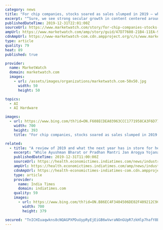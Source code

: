 ```yaml
---
category: news
title: "For chip companies, stocks soared as sales slumped in 2019 — what does that mean for 2020?"
excerpt: "“Sure, we see strong secular growth in content centered around AI and autos, but would also call attention to markets like consumer and PCs that are declining and smartphones ex-growth longer term despite a reprieve expected with 5G the next two years,” Morgan Stanley analyst Joseph Moore said. The most prominent chip stock of the year was ..."
publishedDateTime: 2019-12-31T22:01:00Z
sourceUrl: https://www.marketwatch.com/story/for-chip-companies-stocks-soared-as-sales-slumped-in-2019-what-does-that-mean-for-2020-2019-12-31
ampUrl: https://www.marketwatch.com/amp/story/guid/47D77608-21B4-11EA-98E8-DBB410BEF79C
cdnAmpUrl: https://www-marketwatch-com.cdn.ampproject.org/c/s/www.marketwatch.com/amp/story/guid/47D77608-21B4-11EA-98E8-DBB410BEF79C
type: article
quality: 79
heat: 89
published: true

provider:
  name: MarketWatch
  domain: marketwatch.com
  images:
    - url: /assets/images/organizations/marketwatch.com-50x50.jpg
      width: 50
      height: 50

topics:
  - AI
  - AI Hardware

images:
  - url: https://www.bing.com/th?id=ON.F608ECDEA03963CCC1771958CA3F6D77
    width: 700
    height: 393
    title: "For chip companies, stocks soared as sales slumped in 2019 — what does that mean for 2020?"

related:
  - title: "A review of 2019 and what the next year has in store for healthcare"
    excerpt: "While Ayushman Bharat or Pradhan Mantri Jan Arogya Yojana (AB-PMJAY) changed the face of healthcare in the country this year, it is predicted that in the next year, technologies like machine learning and Artificial Intelligence (AI) will represent the face of change. Savitha Kuttan, CEO, Omnicuris, social health startup, expressed her views on ..."
    publishedDateTime: 2019-12-31T11:00:00Z
    sourceUrl: https://health.economictimes.indiatimes.com/news/industry/a-review-of-2019-and-what-the-next-year-has-in-store-for-healthcare/73044986
    ampUrl: https://health.economictimes.indiatimes.com/amp/news/industry/a-review-of-2019-and-what-the-next-year-has-in-store-for-healthcare/73044986
    cdnAmpUrl: https://health-economictimes-indiatimes-com.cdn.ampproject.org/c/s/health.economictimes.indiatimes.com/amp/news/industry/a-review-of-2019-and-what-the-next-year-has-in-store-for-healthcare/73044986
    type: article
    provider:
      name: India Times
      domain: indiatimes.com
    quality: 59
    images:
      - url: https://www.bing.com/th?id=ON.B86EC4F3404506DE02F409212C9C2D2D
        width: 700
        height: 379

secured: "TnICHIuaqwkns8cNQAGPXPDuUypRyEjEiGB6wVwraNOnGUpR7zkHlp7hafY8Bl7+JaFr518/MOLhl/PRyjtmyJkrgRWTh2znbu+QAq1qWj6QEv5+R8qSSymqN2DA0SyvyQa1s6AvsqdPok7yGwD51TOvTngzoyv7F3fIPHiuxUP76m1LcyCAGnEvbVIhUAB6RQFEh/UIacBzZl9HUm2cODjGJd0aAT5IfXofH5J7glWJnGEHobqByAtcVE50PSYNmBHKmWSRHQMv6bQbQy+CqA==;2iLX2M2hIRj3JUWFybG9Rw=="
---
```



